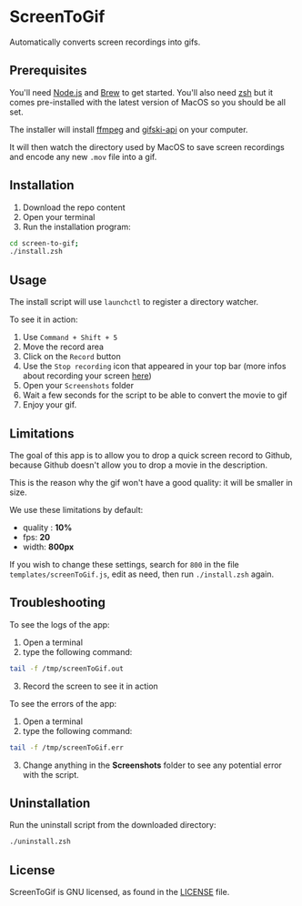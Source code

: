 # ScreenToGif

Automatically converts screen recordings into gifs.

## Prerequisites

You'll need [Node.js](https://nodejs.org/en/) and [Brew](https://brew.sh/) to get started.
You'll also need [zsh](http://zsh.sourceforge.net/) but it comes pre-installed with the latest version of MacOS so you should be all set.

The installer will install [ffmpeg](https://www.ffmpeg.org/) and [gifski-api](https://github.com/sindresorhus/Gifski/tree/master/gifski-api) on your computer.

It will then watch the directory used by MacOS to save screen recordings and encode any new `.mov` file into a gif.

## Installation

1. Download the repo content
2. Open your terminal
3. Run the installation program:

```bash
cd screen-to-gif;
./install.zsh
```

## Usage

The install script will use `launchctl` to register a directory watcher.

To see it in action:

1. Use `Command + Shift + 5` 
2. Move the record area
3. Click on the `Record` button
4. Use the `Stop recording` icon that appeared in your top bar (more infos about recording your screen [here](https://support.apple.com/en-ca/HT208721))
5. Open your `Screenshots` folder
6. Wait a few seconds for the script to be able to convert the movie to gif
7. Enjoy your gif.

## Limitations

The goal of this app is to allow you to drop a quick screen record to Github, because Github doesn't allow you to drop a movie in the description.

This is the reason why the gif won't have a good quality: it will be smaller in size.

We use these limitations by default:
 - quality : **10%**
 - fps: **20**
 - width: **800px** 

If you wish to change these settings, search for `800` in the file `templates/screenToGif.js`, edit as need, then run `./install.zsh` again.

## Troubleshooting

To see the logs of the app:

1. Open a terminal
2. type the following command:

```bash
tail -f /tmp/screenToGif.out
```

3. Record the screen to see it in action

To see the errors of the app:

1. Open a terminal
2. type the following command:

```bash
tail -f /tmp/screenToGif.err
```

3. Change anything in the **Screenshots** folder to see any potential error with the script.

## Uninstallation

Run the uninstall script from the downloaded directory:

```bash
./uninstall.zsh
```


## License

ScreenToGif is GNU licensed, as found in the [LICENSE](https://github.com/benoitzohar/screen-to-gif/blob/master/LICENSE) file.
